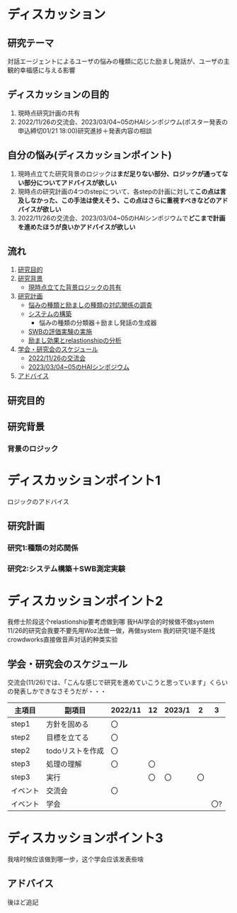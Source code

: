 # ディスカッション
## 研究テーマ
対話エージェントによるユーザの悩みの種類に応じた励まし発話が、ユーザの主観的幸福感に与える影響

## ディスカッションの目的
1. 現時点研究計画の共有
2. 2022/11/26の交流会、2023/03/04~05のHAIシンポジウム(ポスター発表の申込締切01/21 18:00)研究進捗＋発表内容の相談

## 自分の悩み(ディスカッションポイント)
1. 現時点立てた研究背景のロジックは**まだ足りない部分、ロジックが通ってない部分についてアドバイスが欲しい**
2. 現時点の研究計画の4つのstepについて、各stepの計画に対して**この点は言及しなかった、この手法は使えそう、この点はさらに重視すべきなどのアドバイスが欲しい**
3. 2022/11/26の交流会、2023/03/04~05のHAIシンポジウムで**どこまで計画を進めたほうが良いかアドバイスが欲しい**

## 流れ
1. [研究目的](#研究目的)
2. [研究背景](#研究背景)
    - [現時点立てた背景ロジックの共有](#背景のロジック)
3. [研究計画](#研究計画)
    - [悩みの種類と励ましの種類の対応関係の調査](#種類の対応関係研究計画)
    - [システムの構築](#システムの構築)
        - 悩みの種類の分類器＋励まし発話の生成器
    - [SWBの評価実験の実施](#SWBの評価実験)
    - [励まし効果とrelastionshipの分析](#励まし効果とrelastionship)
4. [学会・研究会のスケジュール](#学会・研究会のスケジュール)
    - [2022/11/26の交流会](#2022/11/26の交流会)
    - [2023/03/04~05のHAIシンポジウム](#2023HAIシンポジウム)
5. [アドバイス](#アドバイス)



## 研究目的


## 研究背景
### 背景のロジック

# ディスカッションポイント1
ロジックのアドバイス

## 研究計画
### 研究1:種類の対応関係


### 研究2:システム構築＋SWB測定実験




# ディスカッションポイント2
我修士阶段这个relastionship要考虑做到哪
我HAI学会的时候做不做system
11/26的研究会我要不要先用Woz法做一做，再做system
我的研究1是不是找crowdworks直接做音声对话的种类实验


## 学会・研究会のスケジュール

交流会(11/26)では、「こんな感じで研究を進めていこうと思っています」くらいの発表しかできなさそうだが・・・

|主項目|副項目|2022/11|12|2023/1|2|3|
|---|---|---|---|---|---|---|
|step1|方針を固める|〇||
|step2|目標を立てる|〇||
|step2|todoリストを作成|〇||
|step3|処理の理解|〇|〇|
|step3|実行||〇|〇|〇|
|イベント|交流会|〇|||||
|イベント|学会|||||〇?|

# ディスカッションポイント3
我啥时候应该做到哪一步，这个学会应该发表些啥

## アドバイス
後ほど追記
